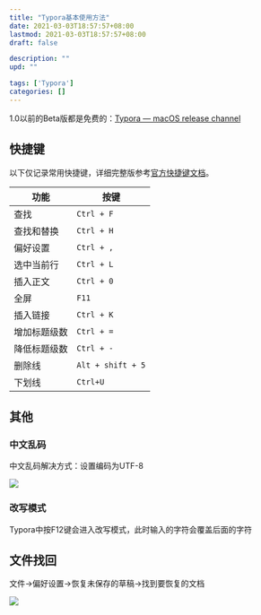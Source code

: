 ```yaml
---
title: "Typora基本使用方法"
date: 2021-03-03T18:57:57+08:00
lastmod: 2021-03-03T18:57:57+08:00
draft: false

description: ""
upd: ""

tags: ['Typora']
categories: []
---
```


<!--more-->

1.0以前的Beta版都是免费的：[Typora — macOS release channel](https://typora.io/releases/all)

## 快捷键

以下仅记录常用快捷键，详细完整版参考[官方快捷键文档](https://support.typora.io/Shortcut-Keys/)。

| 功能         | 按键              |
| ------------ | ----------------- |
| 查找         | `Ctrl + F`        |
| 查找和替换   | `Ctrl + H`        |
| 偏好设置     | `Ctrl + ,`        |
| 选中当前行   | `Ctrl + L`        |
| 插入正文     | `Ctrl + 0`        |
| 全屏         | `F11`             |
| 插入链接     | `Ctrl + K`        |
| 增加标题级数 | `Ctrl + =`        |
| 降低标题级数 | `Ctrl + -`        |
| 删除线       | `Alt + shift + 5` |
| 下划线       | `Ctrl+U`          |

## 其他

### 中文乱码

中文乱码解决方式：设置编码为UTF-8

![](https://cdn.jsdelivr.net/gh/henrywu97/FigBed/Figs/20210303190339.png)

### 改写模式

Typora中按F12键会进入改写模式，此时输入的字符会覆盖后面的字符

## 文件找回

文件->偏好设置->恢复未保存的草稿->找到要恢复的文档

![](https://cdn.jsdelivr.net/gh/henrywu97/FigBed@master/2021/FileRetrieve.png)